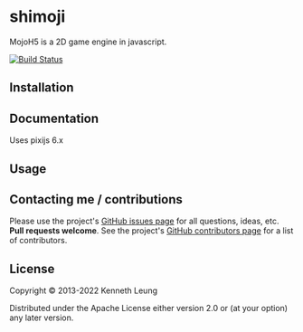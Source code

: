 # shimoji

MojoH5 is a 2D game engine in javascript.

[![Build Status](https://travis-ci.org/llnek/shimoji.svg?branch=master)](https://travis-ci.org/llnek/shimoji)


## Installation


## Documentation
Uses pixijs 6.x

## Usage



## Contacting me / contributions

Please use the project's [GitHub issues page] for all questions, ideas, etc. **Pull requests welcome**. See the project's [GitHub contributors page] for a list of contributors.

## License

Copyright © 2013-2022 Kenneth Leung

Distributed under the Apache License either version 2.0 or (at
your option) any later version.

<!--- links (repos) -->
[CHANGELOG]: https://github.com/llnek/shimoji/releases
[GitHub issues page]: https://github.com/llnek/shimoji/issues
[GitHub contributors page]: https://github.com/llnek/shimoji/graphs/contributors



